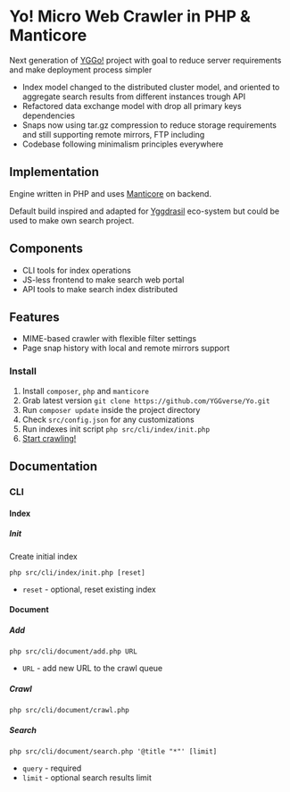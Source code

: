 # Yo! Micro Web Crawler in PHP & Manticore

Next generation of [YGGo!](https://github.com/YGGverse/YGGo) project with goal to reduce server requirements and make deployment process simpler

 - Index model changed to the distributed cluster model, and oriented to aggregate search results from different instances trough API
 - Refactored data exchange model with drop all primary keys dependencies
 - Snaps now using tar.gz compression to reduce storage requirements and still supporting remote mirrors, FTP including
 - Codebase following minimalism principles everywhere

## Implementation

Engine written in PHP and uses [Manticore](https://github.com/manticoresoftware) on backend.

Default build inspired and adapted for [Yggdrasil](https://github.com/yggdrasil-network) eco-system but could be used to make own search project.

## Components

* CLI tools for index operations
* JS-less frontend to make search web portal
* API tools to make search index distributed

## Features

* MIME-based crawler with flexible filter settings
* Page snap history with local and remote mirrors support

### Install

1. Install `composer`, `php` and `manticore`
2. Grab latest version `git clone https://github.com/YGGverse/Yo.git`
3. Run `composer update` inside the project directory
4. Check `src/config.json` for any customizations
5. Run indexes init script `php src/cli/index/init.php`
6. [Start crawling!](https://github.com/YGGverse/Yo#documentation)

## Documentation

### CLI

#### Index

##### Init

Create initial index

```
php src/cli/index/init.php [reset]
```
* `reset` - optional, reset existing index

#### Document

##### Add

```
php src/cli/document/add.php URL
```
* `URL` - add new URL to the crawl queue

##### Crawl

```
php src/cli/document/crawl.php
```

##### Search

```
php src/cli/document/search.php '@title "*"' [limit]
```
* `query` - required
* `limit` - optional search results limit